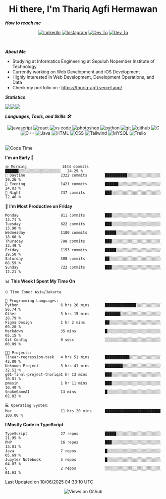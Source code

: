 <div align="center">
  <h1>Hi there, I'm Thariq Agfi Hermawan</h1>
</div>


***How to reach me***
<p align='center'>
   <a href="https://www.linkedin.com/in/thariqagfihermawan" target="_blank"><img src="https://img.shields.io/badge/LinkedIn-0077B5?style=for-the-badge&logo=linkedin&logoColor=white" alt="LinkedIn"></a>
   <a href="https://www.instagram.com/thoriqagfi" target="_blank"><img src="https://img.shields.io/badge/Instagram-E4405F?style=for-the-badge&logo=instagram&logoColor=white" alt="Instagram"></a>
   <a href="https://medium.com/@thoriq.aghfi60" target="_blank"><img src="https://img.shields.io/badge/Medium-12100E?style=for-the-badge&logo=medium&logoColor=white" alt="Dev To"></a>
   <a href="https://linktr.ee/thoriqagfi" target="_blank"><img src="https://img.shields.io/badge/linktree-1de9b6?style=for-the-badge&logo=linktree&logoColor=white" alt="Dev To"></a>
</p>

<br>

***About Me***
- Studying at Informatics Engineering at Sepuluh Nopember Institute of Technology
- Currently working on Web Development and iOS Development
- Highly interested in Web Development, Development Operations, and Data
- Check my portfolio on : https://thoriq-agfi.vercel.app/

***Statistics***

<!-- [![GitHub Streak](http://github-readme-streak-stats.herokuapp.com?user=thoriqagfi&theme=dark)](https://git.io/streak-stats) -->

<div align="center">
  <div style="display: flex;">
    <img src="http://github-readme-streak-stats.herokuapp.com?user=thoriqagfi&theme=chartreuse-dark"/>
    <img src="https://github-readme-stats.vercel.app/api/top-langs/?username=thoriqagfi&layout=compact&&theme=chartreuse-dark&langs_count=8)](https://github.com/thoriqagfi"/>
    <img src="https://github-readme-stats.vercel.app/api?username=thoriqagfi&show_icons=true&theme=chartreuse-dark"/>
  </div>
</div>

<!-- [![Top Langs](https://github-readme-stats.vercel.app/api/top-langs/?username=thoriqagfi&layout=compact&&theme=chartreuse-dark&langs_count=8)](https://github.com/thoriqagfi)
< ![Agfi's GitHub stats](https://github-readme-stats.vercel.app/api?username=thoriqagfi&show_icons=true&theme=chartreuse-dark) -->

***Languages, Tools, and Skills 🛠***

  <div align="center">
    <img src="https://img.shields.io/badge/JavaScript-F7DF1E?style=for-the-badge&logo=javascript&logoColor=black" alt="javascript" />
    <img src="https://img.shields.io/badge/React-61DAFB?style=for-the-badge&logo=react&logoColor=black" alt="react" />
    <img src="https://img.shields.io/badge/vs%20code-007ACC?style=for-the-badge&logo=visual%20studio%20code&logoColor=white" alt="vs code" />
    <img src="https://img.shields.io/badge/adobe%20photoshop-31A8FF?style=for-the-badge&logo=adobe%20photoshop&logoColor=white" alt="photoshop" />
    <img src="https://img.shields.io/badge/python-3776AB?style=for-the-badge&logo=python&logoColor=white" alt="python" />
    <img src="https://img.shields.io/badge/Git-F05032?style=for-the-badge&logo=git&logoColor=white" alt="git" />
    <img src="https://img.shields.io/badge/GitHub-100000?style=for-the-badge&logo=github&logoColor=white" alt="github" />
    <img src="https://img.shields.io/badge/c-%2300599C.svg?style=for-the-badge&logo=c&logoColor=white" alt="C" />
    <img src="https://img.shields.io/badge/c++-%2300599C.svg?style=for-the-badge&logo=c%2B%2B&logoColor=white" alt="C++" />
    <img src="https://img.shields.io/badge/Java-ED8B00?style=for-the-badge&logo=java&logoColor=white" alt="Java"/>
    <img src="https://img.shields.io/badge/HTML5-E34F26?style=for-the-badge&logo=html5&logoColor=white" alt="HTML" />
    <img src="https://img.shields.io/badge/CSS-239120?&style=for-the-badge&logo=css3&logoColor=white" alt ="CSS" />
    <img src="https://img.shields.io/badge/tailwindcss-%2338B2AC.svg?style=for-the-badge&logo=tailwind-css&logoColor=white" alt="Tailwind" />
    <img src="https://img.shields.io/badge/MySQL-00000F?style=for-the-badge&logo=mysql&logoColor=white" alt="MYSQL" />
    <img src="https://img.shields.io/badge/Trello-%23026AA7.svg?style=for-the-badge&logo=Trello&logoColor=white" alt="Trello" />
  </div><br>

<!--START_SECTION:waka-->
![Code Time](http://img.shields.io/badge/Code%20Time-1%2C125%20hrs%2015%20mins-blue)

**I'm an Early 🐤** 

```text
🌞 Morning                1434 commits        ██████░░░░░░░░░░░░░░░░░░░   24.25 % 
🌆 Daytime                2322 commits        ██████████░░░░░░░░░░░░░░░   39.26 % 
🌃 Evening                1421 commits        ██████░░░░░░░░░░░░░░░░░░░   24.03 % 
🌙 Night                  737 commits         ███░░░░░░░░░░░░░░░░░░░░░░   12.46 % 
```
📅 **I'm Most Productive on Friday** 

```text
Monday                   811 commits         ███░░░░░░░░░░░░░░░░░░░░░░   13.71 % 
Tuesday                  822 commits         ███░░░░░░░░░░░░░░░░░░░░░░   13.90 % 
Wednesday                1100 commits        █████░░░░░░░░░░░░░░░░░░░░   18.60 % 
Thursday                 798 commits         ███░░░░░░░░░░░░░░░░░░░░░░   13.49 % 
Friday                   1153 commits        █████░░░░░░░░░░░░░░░░░░░░   19.50 % 
Saturday                 508 commits         ██░░░░░░░░░░░░░░░░░░░░░░░   08.59 % 
Sunday                   722 commits         ███░░░░░░░░░░░░░░░░░░░░░░   12.21 % 
```


📊 **This Week I Spent My Time On** 

```text
🕑︎ Time Zone: Asia/Jakarta

💬 Programming Languages: 
Python                   6 hrs 26 mins       ██████████████░░░░░░░░░░░   56.74 % 
Other                    3 hrs 15 mins       ███████░░░░░░░░░░░░░░░░░░   28.79 % 
Figma Design             1 hr 2 mins         ██░░░░░░░░░░░░░░░░░░░░░░░   09.20 % 
Markdown                 35 mins             █░░░░░░░░░░░░░░░░░░░░░░░░   05.15 % 
Git Config               0 secs              ░░░░░░░░░░░░░░░░░░░░░░░░░   00.09 % 

🐱‍💻 Projects: 
linear-regression-task   4 hrs 51 mins       ███████████░░░░░░░░░░░░░░   42.80 % 
Unknown Project          3 hrs 41 mins       ████████░░░░░░░░░░░░░░░░░   32.52 % 
g01-final-project-thoriqa1 hr 13 mins        ███░░░░░░░░░░░░░░░░░░░░░░   10.81 % 
pmesin                   1 hr 11 mins        ███░░░░░░░░░░░░░░░░░░░░░░   10.49 % 
SnakeGameAI              13 mins             █░░░░░░░░░░░░░░░░░░░░░░░░   02.02 % 

💻 Operating System: 
Mac                      11 hrs 20 mins      █████████████████████████   100.00 % 
```

**I Mostly Code in TypeScript** 

```text
TypeScript               27 repos            █████░░░░░░░░░░░░░░░░░░░░   21.95 % 
PHP                      16 repos            ███░░░░░░░░░░░░░░░░░░░░░░   13.01 % 
Java                     7 repos             █░░░░░░░░░░░░░░░░░░░░░░░░   05.69 % 
Jupyter Notebook         5 repos             █░░░░░░░░░░░░░░░░░░░░░░░░   04.07 % 
C                        2 repos             ░░░░░░░░░░░░░░░░░░░░░░░░░   01.63 % 
```




 Last Updated on 10/06/2025 04:33:10 UTC
<!--END_SECTION:waka-->

<div align="center">
<img src="https://komarev.com/ghpvc/?username=thoriqagfi&color=blue" alt="Views on Github" />
</div>
